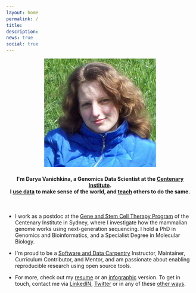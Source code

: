 ```yaml
---
layout: home
permalink: /
title:
description:
news: true
social: true
---
```


<center>
<img src="assets/img/prof_pic.jpg" alt="Darya" class="center" width="300px">

<h4> I'm <strong>Darya Vanichkina</strong>, a Genomics Data Scientist at the <a href="">Centenary Institute</a>.<br>
I <strong><a href="{{ Site.BaseURL }}projects/">use data</a></strong> to make sense of the world, and <strong><a href="{{ Site.BaseURL }}teaching/">teach</a></strong> others to do the same.</h4>
</center>
<br>

* I work as a postdoc at the <a href="http://www.centenary.org.au/cen_program/gene-stem-cell-therapy/">Gene and Stem Cell Therapy Program</a> of the Centenary Institute in Sydney, where I investigate how the mammalian genome works using next-generation sequencing. I hold a PhD in Genomics and Bioinformatics, and a Specialist Degree in Molecular Biology.

* I'm proud to be a <a href="https://carpentries.org/">Software and Data Carpentry</a> Instructor, Maintainer, Curriculum Contributor, and Mentor, and am passionate about enabling reproducible research using open source tools.

* For more, check out my <a href="https://daryavanichkina.com/daryavanichkinaCV.pdf">resume</a> or an <a href="https://daryavanichkina.com/daryavanichkinaInfographic.pdf">infographic</a> version. To get in touch, contact me via <a href="https://www.linkedin.com/in/daryavanichkina/">LinkedIN</a>, <a href="http://twitter.com/{{ Site.Params.Social.Twitter }}">Twitter</a> or in any of these <a href="{{ Site.BaseURL }}contacts/">other ways</a>.
